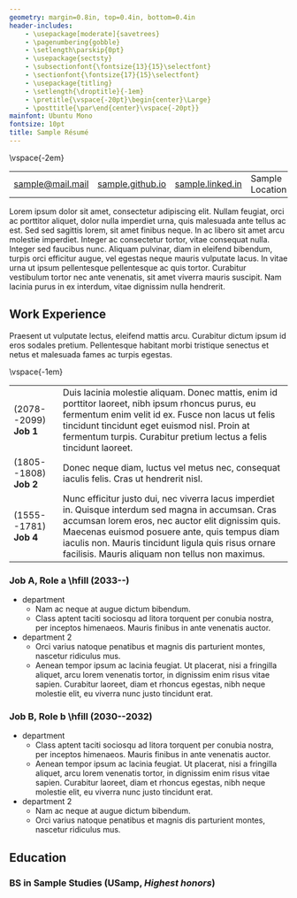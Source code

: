 ```yaml
---
geometry: margin=0.8in, top=0.4in, bottom=0.4in
header-includes: 
    - \usepackage[moderate]{savetrees}
    - \pagenumbering{gobble}
    - \setlength\parskip{0pt}
    - \usepackage{sectsty}
    - \subsectionfont{\fontsize{13}{15}\selectfont}
    - \sectionfont{\fontsize{17}{15}\selectfont}
    - \usepackage{titling}
    - \setlength{\droptitle}{-1em}
    - \pretitle{\vspace{-20pt}\begin{center}\Large}
    - \posttitle{\par\end{center}\vspace{-20pt}}
mainfont: Ubuntu Mono 
fontsize: 10pt
title: Sample Résumé
---
```


<!-- 
To modify margins, change the geometry setting, change the reference.docx, 
and change the style.css file. A similar procedure can change the font and
font size.

The header-includes option is meant to:
- remove page numbers
- remove table borders
- left-align tables
- remove whitespace from maketitle
-->

\vspace{-2em}

| | | | |
|-----------------|-----------------|-----------------|-----------------|
| [sample@mail.mail](mailto:sample@mail.mail) | [sample.github.io](https://sample.github.io) | [sample.linked.in](https://sample.linked.in) | Sample Location |

 Lorem ipsum dolor sit amet, consectetur adipiscing elit. Nullam feugiat, orci ac porttitor aliquet, dolor nulla imperdiet urna, quis malesuada ante tellus ac est. Sed sed sagittis lorem, sit amet finibus neque. In ac libero sit amet arcu molestie imperdiet. Integer ac consectetur tortor, vitae consequat nulla. Integer sed faucibus nunc. Aliquam pulvinar, diam in eleifend bibendum, turpis orci efficitur augue, vel egestas neque mauris vulputate lacus. In vitae urna ut ipsum pellentesque pellentesque ac quis tortor. Curabitur vestibulum tortor nec ante venenatis, sit amet viverra mauris suscipit. Nam lacinia purus in ex interdum, vitae dignissim nulla hendrerit.

## Work Experience

Praesent ut vulputate lectus, eleifend mattis arcu. Curabitur dictum ipsum id eros sodales pretium. Pellentesque habitant morbi tristique senectus et netus et malesuada fames ac turpis egestas. 

<!-- Simulate a no-header table by removing excess vertical space -->
\vspace{-1em}

| | |
|----------|--------------------------------------------------------------------------------|
| (2078--2099) **Job 1** | Duis lacinia molestie aliquam. Donec mattis, enim id porttitor laoreet, nibh ipsum rhoncus purus, eu fermentum enim velit id ex. Fusce non lacus ut felis tincidunt tincidunt eget euismod nisl. Proin at fermentum turpis. Curabitur pretium lectus a felis tincidunt laoreet.
| (1805--1808) **Job 2** | Donec neque diam, luctus vel metus nec, consequat iaculis felis. Cras ut hendrerit nisl.
| (1555--1781) **Job 4** | Nunc efficitur justo dui, nec viverra lacus imperdiet in. Quisque interdum sed magna in accumsan. Cras accumsan lorem eros, nec auctor elit dignissim quis. Maecenas euismod posuere ante, quis tempus diam iaculis non. Mauris tincidunt ligula quis risus ornare facilisis. Mauris aliquam non tellus non maximus. 

### Job A, Role a \hfill (2033--)

- department
    - Nam ac neque at augue dictum bibendum.
    - Class aptent taciti sociosqu ad litora torquent per conubia nostra, per inceptos himenaeos. Mauris finibus in ante venenatis auctor. 
- department 2
    - Orci varius natoque penatibus et magnis dis parturient montes, nascetur ridiculus mus.
    - Aenean tempor ipsum ac lacinia feugiat. Ut placerat, nisi a fringilla aliquet, arcu lorem venenatis tortor, in dignissim enim risus vitae sapien. Curabitur laoreet, diam et rhoncus egestas, nibh neque molestie elit, eu viverra nunc justo tincidunt erat. 

### Job B, Role b \hfill (2030--2032)

- department
    - Class aptent taciti sociosqu ad litora torquent per conubia nostra, per inceptos himenaeos. Mauris finibus in ante venenatis auctor. 
    - Aenean tempor ipsum ac lacinia feugiat. Ut placerat, nisi a fringilla aliquet, arcu lorem venenatis tortor, in dignissim enim risus vitae sapien. Curabitur laoreet, diam et rhoncus egestas, nibh neque molestie elit, eu viverra nunc justo tincidunt erat. 
- department 2
    - Nam ac neque at augue dictum bibendum.
    - Orci varius natoque penatibus et magnis dis parturient montes, nascetur ridiculus mus.

## Education
### BS in Sample Studies (USamp, *Highest honors*)
